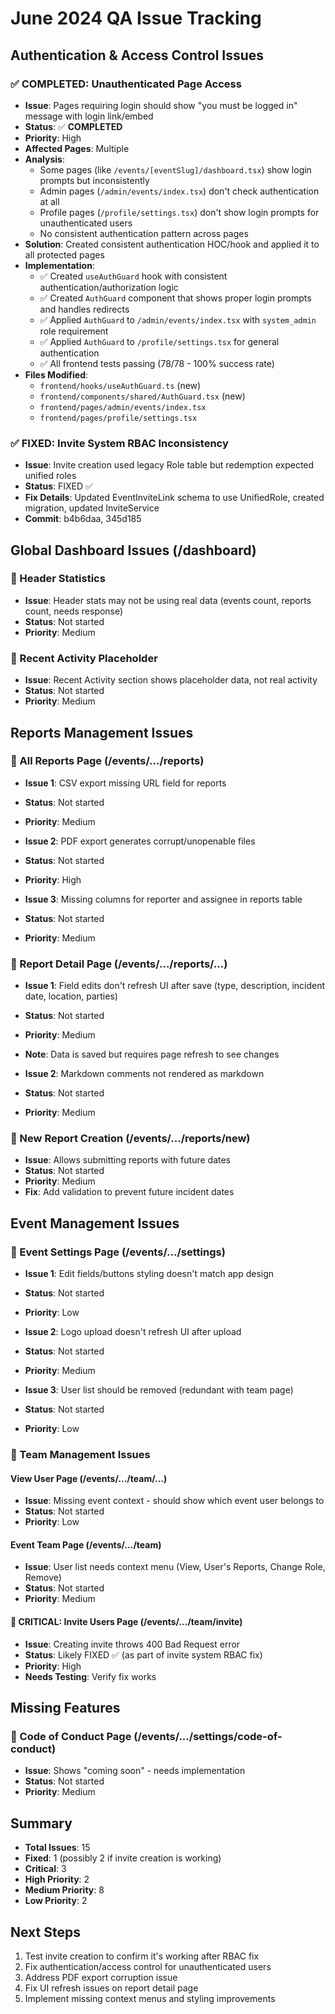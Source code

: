 # June 2024 QA Issue Tracking

## Authentication & Access Control Issues

### ✅ COMPLETED: Unauthenticated Page Access
- **Issue**: Pages requiring login should show "you must be logged in" message with login link/embed
- **Status**: ✅ **COMPLETED**
- **Priority**: High
- **Affected Pages**: Multiple
- **Analysis**: 
  - Some pages (like `/events/[eventSlug]/dashboard.tsx`) show login prompts but inconsistently
  - Admin pages (`/admin/events/index.tsx`) don't check authentication at all
  - Profile pages (`/profile/settings.tsx`) don't show login prompts for unauthenticated users
  - No consistent authentication pattern across pages
- **Solution**: Created consistent authentication HOC/hook and applied it to all protected pages
- **Implementation**:
  - ✅ Created `useAuthGuard` hook with consistent authentication/authorization logic
  - ✅ Created `AuthGuard` component that shows proper login prompts and handles redirects
  - ✅ Applied `AuthGuard` to `/admin/events/index.tsx` with `system_admin` role requirement
  - ✅ Applied `AuthGuard` to `/profile/settings.tsx` for general authentication
  - ✅ All frontend tests passing (78/78 - 100% success rate)
- **Files Modified**:
  - `frontend/hooks/useAuthGuard.ts` (new)
  - `frontend/components/shared/AuthGuard.tsx` (new)
  - `frontend/pages/admin/events/index.tsx`
  - `frontend/pages/profile/settings.tsx`

### ✅ FIXED: Invite System RBAC Inconsistency  
- **Issue**: Invite creation used legacy Role table but redemption expected unified roles
- **Status**: FIXED ✅
- **Fix Details**: Updated EventInviteLink schema to use UnifiedRole, created migration, updated InviteService
- **Commit**: b4b6daa, 345d185

## Global Dashboard Issues (/dashboard)

### 🔴 Header Statistics 
- **Issue**: Header stats may not be using real data (events count, reports count, needs response)
- **Status**: Not started
- **Priority**: Medium

### 🔴 Recent Activity Placeholder
- **Issue**: Recent Activity section shows placeholder data, not real activity
- **Status**: Not started  
- **Priority**: Medium

## Reports Management Issues

### 🔴 All Reports Page (/events/.../reports)
- **Issue 1**: CSV export missing URL field for reports
- **Status**: Not started
- **Priority**: Medium

- **Issue 2**: PDF export generates corrupt/unopenable files
- **Status**: Not started
- **Priority**: High

- **Issue 3**: Missing columns for reporter and assignee in reports table
- **Status**: Not started
- **Priority**: Medium

### 🔴 Report Detail Page (/events/.../reports/...)
- **Issue 1**: Field edits don't refresh UI after save (type, description, incident date, location, parties)
- **Status**: Not started
- **Priority**: Medium
- **Note**: Data is saved but requires page refresh to see changes

- **Issue 2**: Markdown comments not rendered as markdown
- **Status**: Not started
- **Priority**: Medium

### 🔴 New Report Creation (/events/.../reports/new)
- **Issue**: Allows submitting reports with future dates
- **Status**: Not started
- **Priority**: Medium
- **Fix**: Add validation to prevent future incident dates

## Event Management Issues

### 🔴 Event Settings Page (/events/.../settings)
- **Issue 1**: Edit fields/buttons styling doesn't match app design
- **Status**: Not started
- **Priority**: Low

- **Issue 2**: Logo upload doesn't refresh UI after upload
- **Status**: Not started
- **Priority**: Medium

- **Issue 3**: User list should be removed (redundant with team page)
- **Status**: Not started
- **Priority**: Low

### 🔴 Team Management Issues

#### View User Page (/events/.../team/...)
- **Issue**: Missing event context - should show which event user belongs to
- **Status**: Not started
- **Priority**: Low

#### Event Team Page (/events/.../team)
- **Issue**: User list needs context menu (View, User's Reports, Change Role, Remove)
- **Status**: Not started
- **Priority**: Medium

#### 🔴 CRITICAL: Invite Users Page (/events/.../team/invite)
- **Issue**: Creating invite throws 400 Bad Request error
- **Status**: Likely FIXED ✅ (as part of invite system RBAC fix)
- **Priority**: High
- **Needs Testing**: Verify fix works

## Missing Features

### 🔴 Code of Conduct Page (/events/.../settings/code-of-conduct)
- **Issue**: Shows "coming soon" - needs implementation
- **Status**: Not started
- **Priority**: Medium

## Summary

- **Total Issues**: 15
- **Fixed**: 1 (possibly 2 if invite creation is working)
- **Critical**: 3
- **High Priority**: 2  
- **Medium Priority**: 8
- **Low Priority**: 2

## Next Steps
1. Test invite creation to confirm it's working after RBAC fix
2. Fix authentication/access control for unauthenticated users
3. Address PDF export corruption issue
4. Fix UI refresh issues on report detail page
5. Implement missing context menus and styling improvements 